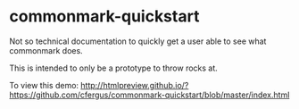 # commonmark-quickstart
Not so technical documentation to quickly get a user able to see what commonmark does.

This is intended to only be a prototype to throw rocks at.

To view this demo: http://htmlpreview.github.io/?https://github.com/cfergus/commonmark-quickstart/blob/master/index.html
